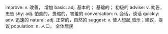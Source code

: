 improve: v. 改善， 增加
basic: adj. 基本的； 基础的； 初级的
advise: v. 劝告，忠告
shy: adj. 怕羞的，畏缩的，害羞的
conversation: n. 会话，谈话
quickly: adv. 迅速的
natural: adj. 正常的，自然的
suggest: v. 使人想起,暗示；建议，提议
population: n. 人口， 全体居民